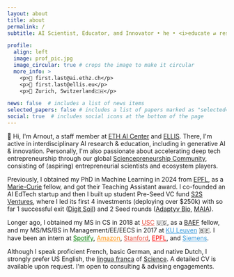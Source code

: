 ```yaml
---
layout: about
title: about
permalink: /
subtitle: AI Scientist, Educator, and Innovator • he • <i>educate ⇄ research ⇆ innovate</i> # <b>ML Research</b> @ EPFL  •  Previously: USC / Spotify / Amazon  •  build ⇄ measure ⇆ learn <a href='#'>Affiliations</a>. Address. Contacts. Moto. Etc.

profile:
  align: left
  image: prof_pic.jpg
  image_circular: true # crops the image to make it circular
  more_info: >
    <p>📧 first.last@ai.ethz.ch</p>
    <p>📧 first.last@ellis.eu</p>
    <p>📍 Zurich, Switzerland🇨🇭</p>

news: false  # includes a list of news items
selected_papers: false # includes a list of papers marked as "selected={true}"
social: true  # includes social icons at the bottom of the page
---
```


👋 Hi, I'm Arnout, a staff member at [ETH AI Center](https://ic.epfl.ch) and [ELLIS](https://ellis.eu). There, I'm active in interdisciplinary AI research & education, including in generative AI & innovation. Personally, I'm also passionate about accelerating deep tech entrepreneurship through our global [Sciencepreneurship Community](https://sciencepreneurship.ch), consisting of (aspiring) entrepreneurial scientists and ecosystem players.

Previously, I obtained my PhD in Machine Learning in 2024 from [EPFL](https://ic.epfl.ch), as a [Marie-Curie](https://marie-sklodowska-curie-actions.ec.europa.eu/) fellow, and got their Teaching Assistant award. I co-founded an AI EdTech startup and then I built up student Pre-Seed VC fund [S2S Ventures](https://s2s.vc), where I led its first 4 investments (deploying over $250k) with so far 1 successful exit ([Digit Soil](https://www.digit-soil.com/)) and 2 Seed rounds ([Adaptyv Bio](https://www.adaptyvbio.com/), [MAIA](https://en.getmaia.ai/)).

Longer ago, I obtained my MS in CS in 2018 at <a href="https://www.usc.edu" style="color:#E74C3C;">USC</a> 🇺🇸, as a [BAEF](https://baef.be/baef-fellows/#2017) fellow, and my MS/MS/BS in Management/EE/EECS in 2017 at <a href="https://www.kuleuven.be" style="color:#3498DB;">KU Leuven</a> 🇧🇪. I have been an intern at <a href="https://research.atspotify.com/" style="color:green;">Spotify</a>, <a href="https://www.amazon.science/" style="color:darkorange;">Amazon</a>, <a href="https://bmir.stanford.edu/" style="color:#E74C3C;">Stanford</a>, <a href="https://www.epfl.ch/labs/rfic/" style="color:red;">EPFL</a>, and <a href="https://www.plm.automation.siemens.com/global/en/" style="color:#3498DB;">Siemens</a>.

Although I speak proficient French, basic German, and native Dutch, I strongly prefer US English, the [lingua franca](https://en.wikipedia.org/wiki/Lingua_franca) of [Science](https://en.wikipedia.org/wiki/Science). A detailed CV is available upon request. I'm open to consulting & advising engagements.

<!-- Write your biography here. Tell the world about yourself. Link to your favorite [subreddit](http://reddit.com). You can put a picture in, too. The code is already in, just name your picture `prof_pic.jpg` and put it in the `img/` folder.

Put your address / P.O. box / other info right below your picture. You can also disable any these elements by editing `profile` property of the YAML header of your `_pages/about.md`. Edit `_bibliography/papers.bib` and Jekyll will render your [publications page](/al-folio/publications/) automatically.

Link to your social media connections, too. This theme is set up to use [Font Awesome icons](http://fortawesome.github.io/Font-Awesome/) and [Academicons](https://jpswalsh.github.io/academicons/), like the ones below. Add your Facebook, Twitter, LinkedIn, Google Scholar, or just disable all of them. -->
